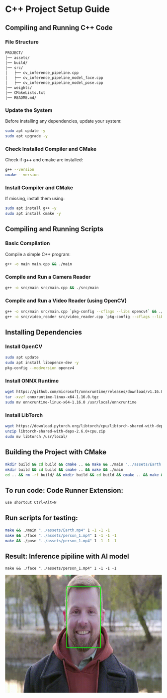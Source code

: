 # C++ Project Setup Guide

## **Compiling and Running C++ Code**

### **File Structure**
```plaintext
PROJECT/
│── assets/
│── build/
│── src/
│   ├── cv_inference_pipeline.cpp
│   ├── cv_inference_pipeline_model_face.cpp
│   ├── cv_inference_pipeline_model_pose.cpp
│── weights/
│── CMakeLists.txt
│── README.md/
```

### Update the System
Before installing any dependencies, update your system:

```bash
sudo apt update -y
sudo apt upgrade -y
```

### Check Installed Compiler and CMake
Check if g++ and cmake are installed:

```bash
g++ --version
cmake --version
```

### Install Compiler and CMake
If missing, install them using:

```bash
sudo apt install g++ -y
sudo apt install cmake -y
```

## **Compiling and Running Scripts**

### Basic Compilation
Compile a simple C++ program:

```bash
g++ -o main main.cpp && ./main
```

### Compile and Run a Camera Reader

```bash
g++ -o src/main src/main.cpp && ./src/main
```

### Compile and Run a Video Reader (using OpenCV)

```bash
g++ -o src/main src/main.cpp `pkg-config --cflags --libs opencv4` && ./src/main
g++ -o src/video_reader src/video_reader.cpp `pkg-config --cflags --libs opencv4` && ./src/video_reader
```

## **Installing Dependencies**

### Install OpenCV

```bash
sudo apt update
sudo apt install libopencv-dev -y
pkg-config --modversion opencv4
```

### Install ONNX Runtime

```bash
wget https://github.com/microsoft/onnxruntime/releases/download/v1.16.0/onnxruntime-linux-x64-1.16.0.tgz
tar -xvzf onnxruntime-linux-x64-1.16.0.tgz
sudo mv onnxruntime-linux-x64-1.16.0 /usr/local/onnxruntime
```

### Install LibTorch

```bash
wget https://download.pytorch.org/libtorch/cpu/libtorch-shared-with-deps-2.6.0+cpu.zip
unzip libtorch-shared-with-deps-2.6.0+cpu.zip
sudo mv libtorch /usr/local/
```

## **Building the Project with CMake**

```bash
mkdir build && cd build && cmake .. && make && ./main "../assets/Earth.mp4" 1 -1 -1 -1
mkdir build && cd build && cmake .. && make && ./main
cd .. && rm -rf build/ && mkdir build && cd build && cmake .. && make && ./main
```

## To run code: Code Runner Extension:
```bash
use shortcut Ctrl+Alt+N
```

## Run scripts for testing:
```bash
make && ./main "../assets/Earth.mp4" 1 -1 -1 -1
make && ./face "../assets/person_1.mp4" 1 -1 -1 -1
make && ./pose "../assets/person_1.mp4" 1 -1 -1 -1
```

## **Result: Inference pipiline with AI model**
```
make && ./face "../assets/person_1.mp4" 1 -1 -1 -1
```
![Demo Video](assets/result.gif)
